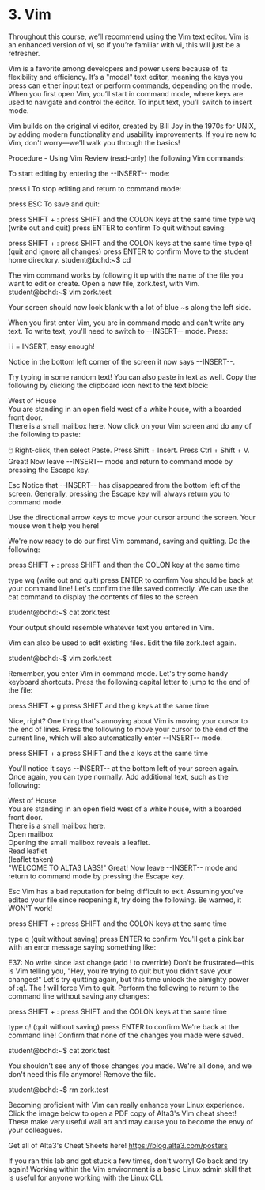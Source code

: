 # 3. Vim

Throughout this course, we’ll recommend using the Vim text editor. Vim is an enhanced version of vi, so if you’re familiar with vi, this will just be a refresher.

Vim is a favorite among developers and power users because of its flexibility and efficiency. It’s a "modal" text editor, meaning the keys you press can either input text or perform commands, depending on the mode. When you first open Vim, you’ll start in command mode, where keys are used to navigate and control the editor. To input text, you’ll switch to insert mode.

Vim builds on the original vi editor, created by Bill Joy in the 1970s for UNIX, by adding modern functionality and usability improvements. If you're new to Vim, don't worry—we'll walk you through the basics!

Procedure - Using Vim
Review (read-only) the following Vim commands:

To start editing by entering the --INSERT-- mode:

press i
To stop editing and return to command mode:

press ESC
To save and quit:

press SHIFT + : press SHIFT and the COLON keys at the same time
type wq (write out and quit)
press ENTER to confirm
To quit without saving:

press SHIFT + : press SHIFT and the COLON keys at the same time
type q! (quit and ignore all changes)
press ENTER to confirm
Move to the student home directory.
student@bchd:~$ cd

The vim command works by following it up with the name of the file you want to edit or create. Open a new file, zork.test, with Vim.
student@bchd:~$ vim zork.test

Your screen should now look blank with a lot of blue ~s along the left side.

When you first enter Vim, you are in command mode and can't write any text. To write text, you'll need to switch to --INSERT-- mode. Press:

i
i = INSERT, easy enough!

Notice in the bottom left corner of the screen it now says --INSERT--.

Try typing in some random text! You can also paste in text as well. Copy the following by clicking the clipboard icon next to the text block:

West of House  
You are standing in an open field west of a white house, with a boarded front door.  
There is a small mailbox here.
Now click on your Vim screen and do any of the following to paste:

🖱️ Right-click, then select Paste.
Press Shift + Insert.
Press Ctrl + Shift + V.
Great! Now leave --INSERT-- mode and return to command mode by pressing the Escape key.

Esc
Notice that --INSERT-- has disappeared from the bottom left of the screen. Generally, pressing the Escape key will always return you to command mode.

Use the directional arrow keys to move your cursor around the screen. Your mouse won't help you here!

We're now ready to do our first Vim command, saving and quitting. Do the following:

press SHIFT + :
press SHIFT and then the COLON key at the same time

type wq (write out and quit)
press ENTER to confirm
You should be back at your command line! Let's confirm the file saved correctly. We can use the cat command to display the contents of files to the screen.

student@bchd:~$ cat zork.test

Your output should resemble whatever text you entered in Vim.

Vim can also be used to edit existing files. Edit the file zork.test again.

student@bchd:~$ vim zork.test

Remember, you enter Vim in command mode. Let's try some handy keyboard shortcuts. Press the following capital letter to jump to the end of the file:

press SHIFT + g
press SHIFT and the g keys at the same time

Nice, right? One thing that's annoying about Vim is moving your cursor to the end of lines. Press the following to move your cursor to the end of the current line, which will also automatically enter --INSERT-- mode.

press SHIFT + a
press SHIFT and the a keys at the same time

You'll notice it says --INSERT-- at the bottom left of your screen again. Once again, you can type normally. Add additional text, such as the following:

West of House  
You are standing in an open field west of a white house, with a boarded front door.  
There is a small mailbox here.  
Open mailbox  
Opening the small mailbox reveals a leaflet.  
Read leaflet  
(leaflet taken)  
"WELCOME TO ALTA3 LABS!"
Great! Now leave --INSERT-- mode and return to command mode by pressing the Escape key.

Esc
Vim has a bad reputation for being difficult to exit. Assuming you've edited your file since reopening it, try doing the following. Be warned, it WON'T work!

press SHIFT + :
press SHIFT and the COLON keys at the same time

type q (quit without saving)
press ENTER to confirm
You'll get a pink bar with an error message saying something like:

E37: No write since last change (add ! to override)
Don't be frustrated—this is Vim telling you, "Hey, you're trying to quit but you didn’t save your changes!" Let's try quitting again, but this time unlock the almighty power of :q!. The ! will force Vim to quit. Perform the following to return to the command line without saving any changes:

press SHIFT + :
press SHIFT and the COLON keys at the same time

type q! (quit without saving)
press ENTER to confirm
We're back at the command line! Confirm that none of the changes you made were saved.

student@bchd:~$ cat zork.test

You shouldn't see any of those changes you made. We're all done, and we don't need this file anymore! Remove the file.

student@bchd:~$ rm zork.test

Becoming proficient with Vim can really enhance your Linux experience. Click the image below to open a PDF copy of Alta3's Vim cheat sheet! These make very useful wall art and may cause you to become the envy of your colleagues.



Get all of Alta3's Cheat Sheets here! https://blog.alta3.com/posters

If you ran this lab and got stuck a few times, don't worry! Go back and try again! Working within the Vim environment is a basic Linux admin skill that is useful for anyone working with the Linux CLI.

